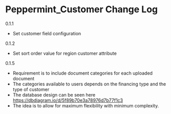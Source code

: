Peppermint_Customer Change Log
===========================
0.1.1
- Set customer field configuration

0.1.2
- Set sort order value for region customer attribute

0.1.5
- Requirement is to include document categories for each uploaded document
- The categories available to users depends on the financing type and the type of customer
- The database design can be seen here https://dbdiagram.io/d/5f89b70e3a78976d7b77f1c3
- The idea is to allow for maximum flexibility with minimum complexity. 